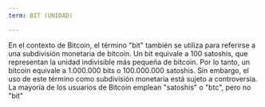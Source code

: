 ```yaml
---
term: BIT (UNIDAD)

---
```

En el contexto de Bitcoin, el término "bit" también se utiliza para referirse a una subdivisión monetaria de bitcoin. Un bit equivale a 100 satoshis, que representan la unidad indivisible más pequeña de bitcoin. Por lo tanto, un bitcoin equivale a 1.000.000 bits o 100.000.000 satoshis. Sin embargo, el uso de este término como subdivisión monetaria está sujeto a controversia. La mayoría de los usuarios de Bitcoin emplean "satoshis" o "btc", pero no "bit"